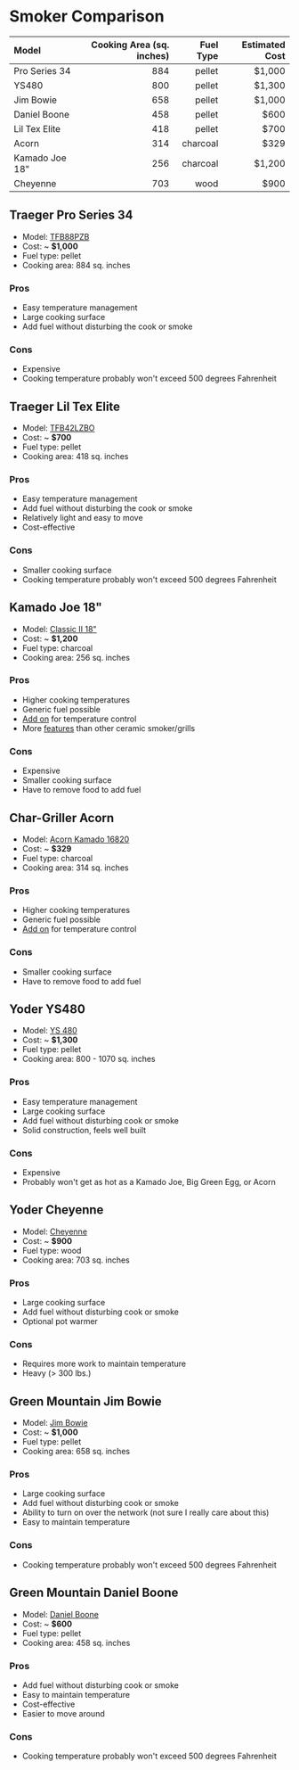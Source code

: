 # Smoker Comparison

| Model        | Cooking Area (sq. inches) | Fuel Type | Estimated Cost |
|:-------------|--------------------------:|----------:|---------------:|
|Pro Series 34 |                        884|pellet     |          $1,000|
|YS480         |                        800|pellet     |          $1,300|
|Jim Bowie     |                        658|pellet     |          $1,000|
|Daniel Boone  |                        458|pellet     |            $600|
|Lil Tex Elite |                        418|pellet     |            $700|
|Acorn         |                        314|charcoal   |            $329|
|Kamado Joe 18"|                        256|charcoal   |          $1,200|
|Cheyenne      |                        703|wood       |            $900|

## Traeger Pro Series 34

* Model: [TFB88PZB](https://www.traegergrills.com/shop/grills/pro-series/34-bronze/TFB88PZB.html#gclid=CjwKCAjwzoDXBRBbEiwAGZRIeEeYBhivkU1KiO1RZjgQ-1zBuzi7Fym7PPXaGWBy0AbfNKwS7tD3ShoCNKUQAvD_BwE)
* Cost: ~ **$1,000**
* Fuel type: pellet
* Cooking area: 884 sq. inches

### Pros

* Easy temperature management
* Large cooking surface
* Add fuel without disturbing the cook or smoke

### Cons

* Expensive
* Cooking temperature probably won't exceed 500 degrees Fahrenheit

## Traeger Lil Tex Elite

* Model: [TFB42LZBO](https://www.traegergrills.com/shop/grills/elite-series/lil-tex/TFB42LZBO.html)
* Cost: ~ **$700**
* Fuel type: pellet
* Cooking area: 418 sq. inches

### Pros

* Easy temperature management
* Add fuel without disturbing the cook or smoke
* Relatively light and easy to move
* Cost-effective

### Cons

* Smaller cooking surface
* Cooking temperature probably won't exceed 500 degrees Fahrenheit

## Kamado Joe 18"

* Model: [Classic II 18"](http://www.kamadojoe.com/grills/classic-18/#1460479123583-99b2c8f9-9b46)
* Cost: ~ **$1,200**
* Fuel type: charcoal
* Cooking area: 256 sq. inches

### Pros

* Higher cooking temperatures
* Generic fuel possible
* [Add on](https://bbqguru.com/storenav?categoryid=1&productid=22) for
  temperature control
* More [features](https://www.bbqguys.com/bbq-learning-center/comparisons/big-green-egg-vs-kamado-joe) than other ceramic smoker/grills

### Cons

* Expensive
* Smaller cooking surface
* Have to remove food to add fuel

## Char-Griller Acorn

* Model: [Acorn Kamado 16820](https://www.chargriller.com/collections/kamado-grills/products/akorn-kamado-16820)
* Cost: ~ **$329**
* Fuel type: charcoal
* Cooking area: 314 sq. inches

### Pros

* Higher cooking temperatures
* Generic fuel possible
* [Add on](https://bbqguru.com/storenav?categoryid=1&productid=22) for
  temperature control

### Cons

* Smaller cooking surface
* Have to remove food to add fuel

## Yoder YS480

* Model: [YS 480](https://www.yodersmokers.com/ys480-pellet-grill.html)
* Cost: ~ **$1,300**
* Fuel type: pellet
* Cooking area: 800 - 1070 sq. inches

### Pros

* Easy temperature management
* Large cooking surface
* Add fuel without disturbing cook or smoke
* Solid construction, feels well built

### Cons

* Expensive
* Probably won't get as hot as a Kamado Joe, Big Green Egg, or Acorn

## Yoder Cheyenne

* Model: [Cheyenne](https://www.yodersmokers.com/cheyenne.html)
* Cost: ~ **$900**
* Fuel type: wood
* Cooking area: 703 sq. inches

### Pros

* Large cooking surface
* Add fuel without disturbing cook or smoke
* Optional pot warmer

### Cons

* Requires more work to maintain temperature
* Heavy (> 300 lbs.)

## Green Mountain Jim Bowie

* Model: [Jim Bowie](https://greenmountaingrills.com/products/grills/jim-bowie-pellet-grill-wifi/)
* Cost: ~ **$1,000**
* Fuel type: pellet
* Cooking area: 658 sq. inches

### Pros

* Large cooking surface
* Add fuel without disturbing cook or smoke
* Ability to turn on over the network (not sure I really care about this)
* Easy to maintain temperature

### Cons

* Cooking temperature probably won't exceed 500 degrees Fahrenheit

## Green Mountain Daniel Boone

* Model: [Daniel Boone](https://greenmountaingrills.com/products/grills/daniel-boone-pellet-grill-non-wifi-blk/)
* Cost: ~ **$600**
* Fuel type: pellet
* Cooking area: 458 sq. inches

### Pros

* Add fuel without disturbing cook or smoke
* Easy to maintain temperature
* Cost-effective
* Easier to move around

### Cons

* Cooking temperature probably won't exceed 500 degrees Fahrenheit
